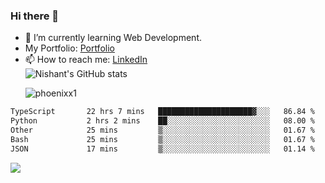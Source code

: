 ### Hi there 👋

<!--
**phoenixx1/phoenixx1** is a ✨ _special_ ✨ repository because its `README.md` (this file) appears on your GitHub profile.

Here are some ideas to get you started:

- 🔭 I’m currently working on ...
- 🌱 I’m currently learning ...
- 👯 I’m looking to collaborate on ...
- 🤔 I’m looking for help with ...
- 💬 Ask me about ...
- 📫 How to reach me: ...
- 😄 Pronouns: ...
- ⚡ Fun fact: ...
-->
- 🌱 I’m currently learning Web Development.
- My Portfolio: [Portfolio](https://phoenixx1.github.io/)
- 📫 How to reach me: [LinkedIn](https://www.linkedin.com/in/nishant-saxena-2609/)  
![Nishant's GitHub stats](https://github-readme-stats.vercel.app/api?username=phoenixx1&count_private=true)<p><img align="center" src="https://github-readme-streak-stats.herokuapp.com/?user=phoenixx1&" alt="phoenixx1" /></p>  
<!--START_SECTION:waka-->

```txt
TypeScript       22 hrs 7 mins   █████████████████████▓░░░   86.84 %
Python           2 hrs 2 mins    ██░░░░░░░░░░░░░░░░░░░░░░░   08.00 %
Other            25 mins         ▒░░░░░░░░░░░░░░░░░░░░░░░░   01.67 %
Bash             25 mins         ▒░░░░░░░░░░░░░░░░░░░░░░░░   01.67 %
JSON             17 mins         ▒░░░░░░░░░░░░░░░░░░░░░░░░   01.14 %
```

<!--END_SECTION:waka-->

![](https://komarev.com/ghpvc/?username=phoenixx1&style=plastic)

<!-- ![Visitor Count](https://profile-counter.glitch.me/phoenixx1/count.svg) -->
